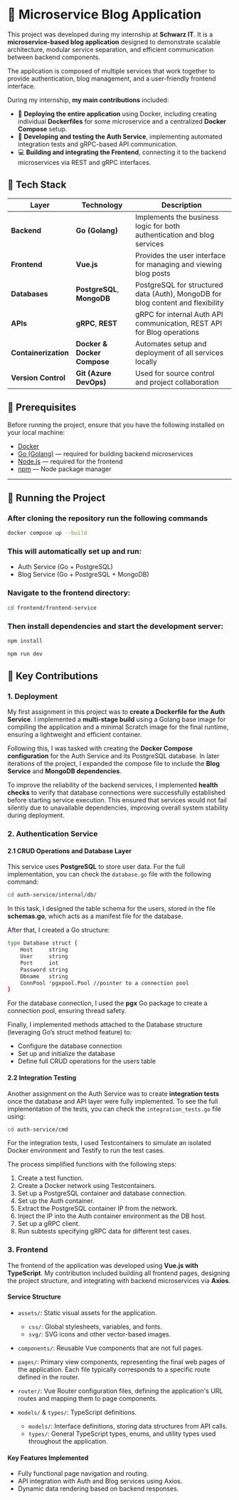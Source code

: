 # 📰 Microservice Blog Application

This project was developed during my internship at **Schwarz IT**. It is a **microservice-based blog application** designed to demonstrate scalable architecture, modular service separation, and efficient communication between backend components.

The application is composed of multiple services that work together to provide authentication, blog management, and a user-friendly frontend interface.

During my internship, **my main contributions** included:
- 🐳 **Deploying the entire application** using Docker, including creating individual **Dockerfiles** for some microservice and a centralized **Docker Compose** setup.
- 🔐 **Developing and testing the Auth Service**, implementing automated integration tests and gRPC-based API communication.
- 💻 **Building and integrating the Frontend**, connecting it to the backend microservices via REST and gRPC interfaces.

## 🧩 Tech Stack

| Layer | Technology | Description |
|--------|-------------|--------------|
| **Backend** | **Go (Golang)** | Implements the business logic for both authentication and blog services |
| **Frontend** | **Vue.js** | Provides the user interface for managing and viewing blog posts |
| **Databases** | **PostgreSQL**, **MongoDB** | PostgreSQL for structured data (Auth), MongoDB for blog content and flexibility |
| **APIs** | **gRPC**, **REST** | gRPC for internal Auth API communication, REST API for Blog operations |
| **Containerization** | **Docker & Docker Compose** | Automates setup and deployment of all services locally |
| **Version Control** | **Git (Azure DevOps)** | Used for source control and project collaboration |

## 🐳 Prerequisites

Before running the project, ensure that you have the following installed on your local machine:

- [Docker](https://www.docker.com/get-started)
- [Go (Golang)](https://go.dev/doc/install) — required for building backend microservices
- [Node.js](https://nodejs.org/en) — required for the frontend
- [npm](https://www.npmjs.com/) — Node package manager

---

## 🚀 Running the Project

### After cloning the repository run the following commands


```bash
docker compose up --build
```

### This will automatically set up and run:
- Auth Service (Go + PostgreSQL)
- Blog Service (Go + PostgreSQL + MongoDB)

### Navigate to the frontend directory:

```bash
cd frontend/frontend-service
```

### Then install dependencies and start the development server:

```bash
npm install
```

```bash
npm run dev
```
## 🔧 Key Contributions  

### 1. Deployment  

My first assignment in this project was to **create a Dockerfile for the Auth Service**. I implemented a **multi-stage build** using a Golang base image for compiling the application and a minimal Scratch image for the final runtime, ensuring a lightweight and efficient container.  

Following this, I was tasked with creating the **Docker Compose configuration** for the Auth Service and its PostgreSQL database. In later iterations of the project, I expanded the compose file to include the **Blog Service** and **MongoDB dependencies**.  

To improve the reliability of the backend services, I implemented **health checks** to verify that database connections were successfully established before starting service execution. This ensured that services would not fail silently due to unavailable dependencies, improving overall system stability during deployment.

### 2. Authentication Service  

#### 2.1 CRUD Operations and Database Layer  

This service uses **PostgreSQL** to store user data. For the full implementation, you can check the `database.go` file with the following command:  

```bash
cd auth-service/internal/db/
```

In this task, I designed the table schema for the users, stored in the file **schemas.go**, which acts as a manifest file for the database.

After that, I created a Go structure:
```bash
type Database struct {
	Host     string
	User     string
	Port     int
	Password string
	Dbname   string
	ConnPool *pgxpool.Pool //pointer to a connection pool
}
```
For the database connection, I used the **pgx** Go package to create a connection pool, ensuring thread safety.

Finally, I implemented methods attached to the Database structure (leveraging Go’s struct method feature) to:

- Configure the database connection
- Set up and initialize the database
- Define full CRUD operations for the users table

#### 2.2 Integration Testing  

Another assignment on the Auth Service was to create **integration tests** once the database and API layer were fully implemented. To see the full implementation of the tests, you can check the `integration_tests.go` file using:  

```bash
cd auth-service/cmd
```

For the integration tests, I used Testcontainers to simulate an isolated Docker environment and Testify to run the test cases.

The process simplified functions with the following steps:

1. Create a test function.
2. Create a Docker network using Testcontainers.
3. Set up a PostgreSQL container and database connection.
4. Set up the Auth container.
5. Extract the PostgreSQL container IP from the network.
6. Inject the IP into the Auth container environment as the DB host.
7. Set up a gRPC client.
8. Run subtests specifying gRPC data for different test cases.


### 3. Frontend  

The frontend of the application was developed using **Vue.js with TypeScript**. My contribution included building all frontend pages, designing the project structure, and integrating with backend microservices via **Axios**.  

#### Service Structure  

- `assets/`: Static visual assets for the application.  
  - `css/`: Global stylesheets, variables, and fonts.  
  - `svg/`: SVG icons and other vector-based images.  

- `components/`: Reusable Vue components that are not full pages.  

- `pages/`: Primary view components, representing the final web pages of the application. Each file typically corresponds to a specific route defined in the router.  

- `router/`: Vue Router configuration files, defining the application's URL routes and mapping them to page components.  

- `models/` & `types/`: TypeScript definitions.  
  - `models/`: Interface definitions, storing data structures from API calls.  
  - `types/`: General TypeScript types, enums, and utility types used throughout the application.  

#### Key Features Implemented  
- Fully functional page navigation and routing.  
- API integration with Auth and Blog services using Axios.  
- Dynamic data rendering based on backend responses.
